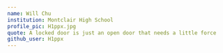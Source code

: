 ```yaml
---
name: Will Chu
institution: Montclair High School
profile_pic: H1ppx.jpg
quote: A locked door is just an open door that needs a little force
github_user: H1ppx
---
```

